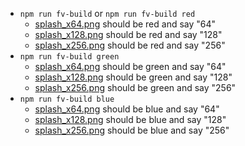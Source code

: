 * `npm run fv-build` or `npm run fv-build red`
  * [splash_x64.png](./src/splash_x64.png) should be red and say "64"
  * [splash_x128.png](./src/splash_x128.png) should be red and say "128"
  * [splash_x256.png](./src/splash_x256.png) should be red and say "256"
* `npm run fv-build green`
  * [splash_x64.png](./src/splash_x64.png) should be green and say "64"
  * [splash_x128.png](./src/splash_x128.png) should be green and say "128"
  * [splash_x256.png](./src/splash_x256.png) should be green and say "256"
* `npm run fv-build blue`
  * [splash_x64.png](./src/splash_x64.png) should be blue and say "64"
  * [splash_x128.png](./src/splash_x128.png) should be blue and say "128"
  * [splash_x256.png](./src/splash_x256.png) should be blue and say "256"
